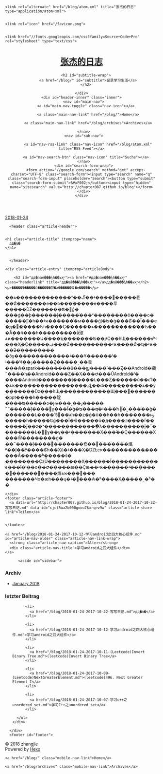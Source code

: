 <!DOCTYPE html>
<html>
<head>
  <meta charset="utf-8">
  

  
  <title>дд�ռ� | 张杰的日志</title>
  <meta name="viewport" content="width=device-width, initial-scale=1, maximum-scale=1">
  <meta name="description" content="дд�ռǣ���¼һ��ѧϰ״̬�����������ã������춼�ǣ������죬�е����� ��ѧ�������������ˣ��ڱ��ʵ���������죬��Ȼ�������е��о��������е����루�����Ǳ�������ʦ�󵼵ģ��ܿ��ģ��ϸ������ĵ�����ͨ���ˣ��������õ����о������ĵĵ�һ��ʵϰ������ͦ�м����ǵ">
<meta property="og:type" content="article">
<meta property="og:title" content="дд�ռ�">
<meta property="og:url" content="http://chapter007.github.io/blog/2018-01-24-2017-10-22-写写日记.md">
<meta property="og:site_name" content="张杰的日志">
<meta property="og:description" content="дд�ռǣ���¼һ��ѧϰ״̬�����������ã������춼�ǣ������죬�е����� ��ѧ�������������ˣ��ڱ��ʵ���������죬��Ȼ�������е��о��������е����루�����Ǳ�������ʦ�󵼵ģ��ܿ��ģ��ϸ������ĵ�����ͨ���ˣ��������õ����о������ĵĵ�һ��ʵϰ������ͦ�м����ǵ">
<meta property="og:locale" content="zh-Hans">
<meta property="og:updated_time" content="2017-10-22T07:45:48.090Z">
<meta name="twitter:card" content="summary">
<meta name="twitter:title" content="дд�ռ�">
<meta name="twitter:description" content="дд�ռǣ���¼һ��ѧϰ״̬�����������ã������춼�ǣ������죬�е����� ��ѧ�������������ˣ��ڱ��ʵ���������죬��Ȼ�������е��о��������е����루�����Ǳ�������ʦ�󵼵ģ��ܿ��ģ��ϸ������ĵ�����ͨ���ˣ��������õ����о������ĵĵ�һ��ʵϰ������ͦ�м����ǵ">
  
    <link rel="alternate" href="/blog/atom.xml" title="张杰的日志" type="application/atom+xml">
  
  
    <link rel="icon" href="/favicon.png">
  
  
    <link href="//fonts.googleapis.com/css?family=Source+Code+Pro" rel="stylesheet" type="text/css">
  
  <link rel="stylesheet" href="/blog/css/style.css">
</head>

<body>
  <div id="container">
    <div id="wrap">
      <header id="header">
  <div id="banner"></div>
  <div id="header-outer" class="outer">
    <div id="header-title" class="inner">
      <h1 id="logo-wrap">
        <a href="/blog/" id="logo">张杰的日志</a>
      </h1>
      
        <h2 id="subtitle-wrap">
          <a href="/blog/" id="subtitle">记录学习生活</a>
        </h2>
      
    </div>
    <div id="header-inner" class="inner">
      <nav id="main-nav">
        <a id="main-nav-toggle" class="nav-icon"></a>
        
          <a class="main-nav-link" href="/blog/">Home</a>
        
          <a class="main-nav-link" href="/blog/archives">Archives</a>
        
      </nav>
      <nav id="sub-nav">
        
          <a id="nav-rss-link" class="nav-icon" href="/blog/atom.xml" title="RSS Feed"></a>
        
        <a id="nav-search-btn" class="nav-icon" title="Suche"></a>
      </nav>
      <div id="search-form-wrap">
        <form action="//google.com/search" method="get" accept-charset="UTF-8" class="search-form"><input type="search" name="q" class="search-form-input" placeholder="Search"><button type="submit" class="search-form-submit">&#xF002;</button><input type="hidden" name="sitesearch" value="http://chapter007.github.io/blog"></form>
      </div>
    </div>
  </div>
</header>
      <div class="outer">
        <section id="main"><article id="content-2017-10-22-写写日记" class="article article-type-content" itemscope itemprop="blogPost">
  <div class="article-meta">
    <a href="/blog/2018-01-24-2017-10-22-写写日记.md" class="article-date">
  <time datetime="2018-01-24T13:16:48.435Z" itemprop="datePublished">2018-01-24</time>
</a>
    
  </div>
  <div class="article-inner">
    
    
      <header class="article-header">
        
  
    <h1 class="article-title" itemprop="name">
      дд�ռ�
    </h1>
  

      </header>
    
    <div class="article-entry" itemprop="articleBody">
      
        <h2 id="дд�ռae���¼һ��ѧϰ״̬"><a href="#дд�ռae���¼һ��ѧϰ״̬" class="headerlink" title="дд�ռǣ���¼һ��ѧϰ״̬"></a>дд�ռǣ���¼һ��ѧϰ״̬</h2><p>�����������ã������춼�ǣ������죬�е�����</p>
<p>��ѧ�������������ˣ��ڱ��ʵ���������죬��Ȼ�������е��о��������е����루�����Ǳ�������ʦ�󵼵ģ�<br>�ܿ��ģ��ϸ������ĵ�����ͨ���ˣ��������õ����о������ĵĵ�һ��ʵϰ������ͦ�м����ǵĵ�ʦ�ģ���Ȼ��Ϊ���е�ԭ�򣬵�����ʦһ����Ҫ�����ܶ�ѧ������������ʦ���Ǻܸ��ӵ���һ���������ǻ㱨ѧϰ�������Ա�ͬ���ҵ�������ʦ��ȷʵҪ��һЩ������ƽʱʵ���Ҳ�Ҫ�����ڣ���Ȼ����������ʵϰ����Ȼ�ҵ�ʵϰ���ƻ�ͨ��������<br>�ðɣ�������������ʵ���Ұ������ˡ�<br>ʵ���Ҹ��ݸ�����Ȥ�����˷��飬���ŵ�spark��������û���ϣ����˸���Ȥ��Android�顣˵����һֱ��Android����Ȥ��Ҳ���Ժ���ŪAndroid�ˡ�<br>����Android��������ǰ�����Լ���Ȥ������û��ϵͳ��ѧϰ�����������������ٶȡ��ȸ����̡�����ѧ��ÿ�ܻ������ǲ���һЩ������������Щ���񣬲�������ppt����һ�����㱨����ʦ�����о�ȷʵѧ���˲��ٶ�����<br>˵˵�����ĵ����԰ɣ���Ϊ�ǵ�ʦ���ƣ�ʵ���Һ͹�˾�����ģ��������Լ����˺ܶࡣ5��ͬѧһ��ȥ�ģ�û��һ��һ�������ԣ�����һ�����Եġ���Ϊ�Ҽ�����û�д����ݿ����ľ�����ֻ�ܵ�ǰ��ȥ�ˣ�����ֻ��������ְλ�������ܶ���ǰ�˵��������Ƚ��ٰɣ��ұ��ʵ�������Ҳ���࣬��Ҫ������Χ���Ŵ��������ġ�<br>��˵����ǰ����׼�������죬��׼�������㷨֪ʶ��ǰ��֪ʶ����Ȼһ��Ҳû�ʵ���Ҳ�ǱȽϲҡ����������ֻ������Ǻ�����ʱ�����š�<br>��������ҪȥŪ��ְ������Ҳ������Ϊ�����������е���ĩ�ˡ��о��Ժ�����æ��Ҫæ��ʵϰ������ʵ�������񣬿������񣬻����㷨ѧϰ���񡣡���<br>�������Ҹо�æһ���ų�ʵ����ŵ�ʱ����Ҳֻ�����˷�ʱ��</p>

      
    </div>
    <footer class="article-footer">
      <a data-url="http://chapter007.github.io/blog/2018-01-24-2017-10-22-写写日记.md" data-id="cjct5ua2b000goou7kxrqev9w" class="article-share-link">Teilen</a>
      
      
    </footer>
  </div>
  
    
<nav id="article-nav">
  
  
    <a href="/blog/2018-01-24-2017-10-12-学习android之四大核心组件.md" id="article-nav-older" class="article-nav-link-wrap">
      <strong class="article-nav-caption">Älter</strong>
      <div class="article-nav-title">学习android之四大组件</div>
    </a>
  
</nav>

  
</article>

</section>
        
          <aside id="sidebar">
  
    

  
    

  
    
  
    
  <div class="widget-wrap">
    <h3 class="widget-title">Archiv</h3>
    <div class="widget">
      <ul class="archive-list"><li class="archive-list-item"><a class="archive-list-link" href="/blog/archives/2018/01/">January 2018</a></li></ul>
    </div>
  </div>


  
    
  <div class="widget-wrap">
    <h3 class="widget-title">letzter Beitrag</h3>
    <div class="widget">
      <ul>
        
          <li>
            <a href="/blog/2018-01-24-2017-10-22-写写日记.md">дд�ռ�</a>
          </li>
        
          <li>
            <a href="/blog/2018-01-24-2017-10-12-学习android之四大核心组件.md">学习android之四大组件</a>
          </li>
        
          <li>
            <a href="/blog/2018-01-24-2017-10-11-(Leetcode)Invert Binary Tree.md">(leetcode)Invert Binary Tree</a>
          </li>
        
          <li>
            <a href="/blog/2018-01-24-2017-10-09-(Leetcode)NextGreaterElement.md">(leetcode)496. Next Greater Element I</a>
          </li>
        
          <li>
            <a href="/blog/2018-01-24-2017-10-07-学习c++之unordered_set.md">学习C++之unordered_set</a>
          </li>
        
      </ul>
    </div>
  </div>

  
</aside>
        
      </div>
      <footer id="footer">
  
  <div class="outer">
    <div id="footer-info" class="inner">
      &copy; 2018 zhangjie<br>
      Powered by <a href="http://hexo.io/" target="_blank">Hexo</a>
    </div>
  </div>
</footer>
    </div>
    <nav id="mobile-nav">
  
    <a href="/blog/" class="mobile-nav-link">Home</a>
  
    <a href="/blog/archives" class="mobile-nav-link">Archives</a>
  
</nav>
    

<script src="//ajax.googleapis.com/ajax/libs/jquery/2.0.3/jquery.min.js"></script>


  <link rel="stylesheet" href="/blog/fancybox/jquery.fancybox.css">
  <script src="/blog/fancybox/jquery.fancybox.pack.js"></script>


<script src="/blog/js/script.js"></script>



  </div>
</body>
</html>